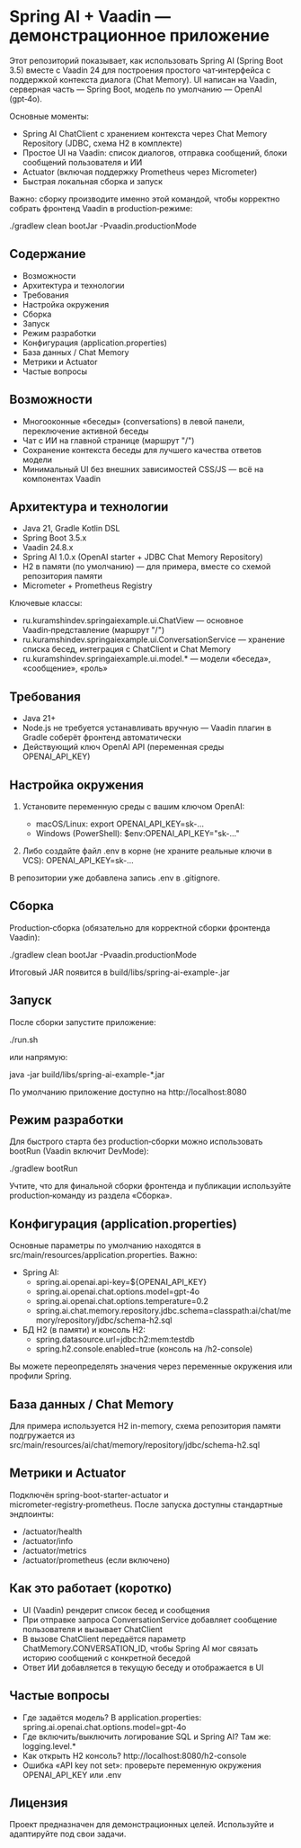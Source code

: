 # Spring AI + Vaadin — демонстрационное приложение

Этот репозиторий показывает, как использовать Spring AI (Spring Boot 3.5) вместе с Vaadin 24 для построения простого чат‑интерфейса с поддержкой контекста диалога (Chat Memory). UI написан на Vaadin, серверная часть — Spring Boot, модель по умолчанию — OpenAI (gpt‑4o).

Основные моменты:
- Spring AI ChatClient с хранением контекста через Chat Memory Repository (JDBC, схема H2 в комплекте)
- Простое UI на Vaadin: список диалогов, отправка сообщений, блоки сообщений пользователя и ИИ
- Actuator (включая поддержку Prometheus через Micrometer)
- Быстрая локальная сборка и запуск

Важно: сборку производите именно этой командой, чтобы корректно собрать фронтенд Vaadin в production‑режиме:

./gradlew clean bootJar -Pvaadin.productionMode


## Содержание
- Возможности
- Архитектура и технологии
- Требования
- Настройка окружения
- Сборка
- Запуск
- Режим разработки
- Конфигурация (application.properties)
- База данных / Chat Memory
- Метрики и Actuator
- Частые вопросы


## Возможности
- Многооконные «беседы» (conversations) в левой панели, переключение активной беседы
- Чат с ИИ на главной странице (маршрут "/")
- Сохранение контекста беседы для лучшего качества ответов модели
- Минимальный UI без внешних зависимостей CSS/JS — всё на компонентах Vaadin


## Архитектура и технологии
- Java 21, Gradle Kotlin DSL
- Spring Boot 3.5.x
- Vaadin 24.8.x
- Spring AI 1.0.x (OpenAI starter + JDBC Chat Memory Repository)
- H2 в памяти (по умолчанию) — для примера, вместе со схемой репозитория памяти
- Micrometer + Prometheus Registry

Ключевые классы:
- ru.kuramshindev.springaiexample.ui.ChatView — основное Vaadin‑представление (маршрут "/")
- ru.kuramshindev.springaiexample.ui.ConversationService — хранение списка бесед, интеграция с ChatClient и Chat Memory
- ru.kuramshindev.springaiexample.ui.model.* — модели «беседа», «сообщение», «роль»


## Требования
- Java 21+
- Node.js не требуется устанавливать вручную — Vaadin плагин в Gradle соберёт фронтенд автоматически
- Действующий ключ OpenAI API (переменная среды OPENAI_API_KEY)


## Настройка окружения
1) Установите переменную среды с вашим ключом OpenAI:
   - macOS/Linux: export OPENAI_API_KEY=sk-...
   - Windows (PowerShell): $env:OPENAI_API_KEY="sk-..."

2) Либо создайте файл .env в корне (не храните реальные ключи в VCS):
   OPENAI_API_KEY=sk-...

В репозитории уже добавлена запись .env в .gitignore.


## Сборка
Production‑сборка (обязательно для корректной сборки фронтенда Vaadin):

./gradlew clean bootJar -Pvaadin.productionMode

Итоговый JAR появится в build/libs/spring-ai-example-<version>.jar


## Запуск
После сборки запустите приложение:

./run.sh

или напрямую:

java -jar build/libs/spring-ai-example-*.jar

По умолчанию приложение доступно на http://localhost:8080


## Режим разработки
Для быстрого старта без production‑сборки можно использовать bootRun (Vaadin включит DevMode):

./gradlew bootRun

Учтите, что для финальной сборки фронтенда и публикации используйте production‑команду из раздела «Сборка».


## Конфигурация (application.properties)
Основные параметры по умолчанию находятся в src/main/resources/application.properties. Важно:
- Spring AI:
  - spring.ai.openai.api-key=${OPENAI_API_KEY}
  - spring.ai.openai.chat.options.model=gpt-4o
  - spring.ai.openai.chat.options.temperature=0.2
  - spring.ai.chat.memory.repository.jdbc.schema=classpath:ai/chat/memory/repository/jdbc/schema-h2.sql
- БД H2 (в памяти) и консоль H2:
  - spring.datasource.url=jdbc:h2:mem:testdb
  - spring.h2.console.enabled=true (консоль на /h2-console)

Вы можете переопределять значения через переменные окружения или профили Spring.


## База данных / Chat Memory
Для примера используется H2 in-memory, схема репозитория памяти подгружается из
src/main/resources/ai/chat/memory/repository/jdbc/schema-h2.sql

## Метрики и Actuator
Подключён spring-boot-starter-actuator и micrometer‑registry‑prometheus. После запуска доступны стандартные эндпоинты:
- /actuator/health
- /actuator/info
- /actuator/metrics
- /actuator/prometheus (если включено)


## Как это работает (коротко)
- UI (Vaadin) рендерит список бесед и сообщения
- При отправке запроса ConversationService добавляет сообщение пользователя и вызывает ChatClient
- В вызове ChatClient передаётся параметр ChatMemory.CONVERSATION_ID, чтобы Spring AI мог связать историю сообщений с конкретной беседой
- Ответ ИИ добавляется в текущую беседу и отображается в UI


## Частые вопросы
- Где задаётся модель? В application.properties: spring.ai.openai.chat.options.model=gpt-4o
- Где включить/выключить логирование SQL и Spring AI? Там же: logging.level.*
- Как открыть H2 консоль? http://localhost:8080/h2-console
- Ошибка «API key not set»: проверьте переменную окружения OPENAI_API_KEY или .env


## Лицензия
Проект предназначен для демонстрационных целей. Используйте и адаптируйте под свои задачи.